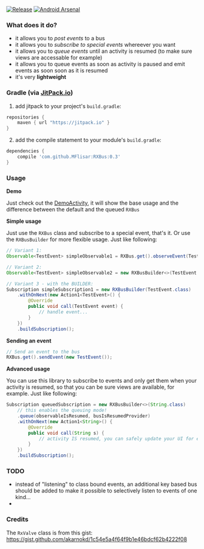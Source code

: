 [![Release](https://jitpack.io/v/MFlisar/RXBus.svg)](https://jitpack.io/#MFlisar/RXBus)
[![Android Arsenal](https://img.shields.io/badge/Android%20Arsenal-RXBus-brightgreen.svg?style=flat)](http://android-arsenal.com/details/1/3520)

### What does it do?

* it allows you to *post events* to a bus
* it allows you to *subscribe to special events* whereever you want
* it allows you to *queue events* until an activity is resumed (to make sure views are accessable for example)
* it allows you to queue events as soon as activity is paused and emit events as soon soon as it is resumed
* it's very **lightweight**
 
### Gradle (via [JitPack.io](https://jitpack.io/))

1. add jitpack to your project's `build.gradle`:
```groovy
repositories {
    maven { url "https://jitpack.io" }
}
```
2. add the compile statement to your module's `build.gradle`:
```groovy
dependencies {
    compile 'com.github.MFlisar:RXBus:0.3'
}
```
### Usage

**Demo**

Just check out the [DemoActivity](https://github.com/MFlisar/RXBus/blob/master/demo/src/main/java/com/michaelflisar/rxbus/demo/DemoActivity.java), it will show the base usage and the difference between the default and the queued `RXBus`

**Simple usage**

Just use the `RXBus` class and subscribe to a special event, that's it. Or use the `RXBusBuilder` for more flexible usage. Just like following:
```java
// Variant 1:
Observable<TestEvent> simpleObservable1 = RXBus.get().observeEvent(TestEvent.class);

// Variant 2:
Observable<TestEvent> simpleObservable2 = new RXBusBuilder<>(TestEvent.class).buildObservable();

// Variant 3 - with the BUILDER:
Subscription simpleSubscription1 = new RXBusBuilder(TestEvent.class)
    .withOnNext(new Action1<TestEvent>() {
        @Override
        public void call(TestEvent event) {
            // handle event...
        }
    })
    .buildSubscription();
```
**Sending an event**
```java
// Send an event to the bus
RXBus.get().sendEvent(new TestEvent());
```
**Advanced usage** 

You can use this library to subscribe to events and only get them when your activity is resumed, so that you can be sure views are available, for example. Just like following:
```java
Subscription queuedSubscription = new RXBusBuilder<>(String.class)
    // this enables the queuing mode!
    .queue(observableIsResumed, busIsResumedProvider)
    .withOnNext(new Action1<String>() {
        @Override
        public void call(String s) {
            // activity IS resumed, you can safely update your UI for example
        }
    })
    .buildSubscription();
```

### TODO

* instead of "listening" to class bound events, an additional key based bus should be added to make it possible to selectively listen to events of one kind...
* 
### Credits

The `RxValve` class is from this gist: https://gist.github.com/akarnokd/1c54e5a4f64f9b1e46bdcf62b4222f08
